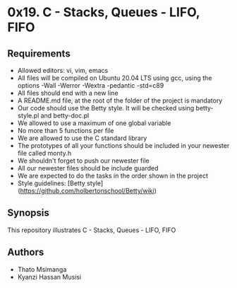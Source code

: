 # 0x19. C - Stacks, Queues - LIFO, FIFO

## Requirements
* Allowed editors: vi, vim, emacs
* All  files will be compiled on Ubuntu 20.04 LTS using gcc, using the options -Wall -Werror -Wextra -pedantic -std=c89
* All  files should end with a new line
* A README.md file, at the root of the folder of the project is mandatory
* Our code should use the Betty style. It will be checked using betty-style.pl and betty-doc.pl
* We allowed to use a maximum of one global variable
* No more than 5 functions per file
* We are allowed to use the C standard library
* The prototypes of all your functions should be included in your newester file called monty.h
* We shouldn't forget to push our newester file
* All our newester files should be include guarded
* We are expected to do the tasks in the order shown in the project
* Style guidelines: [Betty style] (https://github.com/holbertonschool/Betty/wiki)

## Synopsis
This repository illustrates C - Stacks, Queues - LIFO, FIFO

## Authors
* Thato Msimanga
* Kyanzi Hassan Musisi
